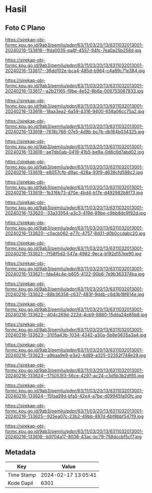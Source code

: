 # Hasil

## Foto C Plano

https://sirekap-obj-formc.kpu.go.id/9ab3/pemilu/pdpr/63/11/03/20/13/6311032013001-20240216-133616--1fda0035-ea8f-4557-94fc-7ea0a25b258d.jpg

https://sirekap-obj-formc.kpu.go.id/9ab3/pemilu/pdpr/63/11/03/20/13/6311032013001-20240216-133617--36dd102e-bca4-485d-b964-c4a89c71e384.jpg

https://sirekap-obj-formc.kpu.go.id/9ab3/pemilu/pdpr/63/11/03/20/13/6311032013001-20240216-133617--a2b21165-f9be-4e52-8b6a-006753087833.jpg

https://sirekap-obj-formc.kpu.go.id/9ab3/pemilu/pdpr/63/11/03/20/13/6311032013001-20240216-133618--18aa3ea2-6a59-4316-9400-658a06cc75a2.jpg

https://sirekap-obj-formc.kpu.go.id/9ab3/pemilu/pdpr/63/11/03/20/13/6311032013001-20240216-133618--7618c766-07e5-4d9b-bc7b-db184b034325.jpg

https://sirekap-obj-formc.kpu.go.id/9ab3/pemilu/pdpr/63/11/03/20/13/6311032013001-20240216-133618--ae7db0ab-0419-41b5-be9a-0d8c6d7abd02.jpg

https://sirekap-obj-formc.kpu.go.id/9ab3/pemilu/pdpr/63/11/03/20/13/6311032013001-20240216-133619--e8057cfb-d9ac-428a-93f9-d639cfd598c2.jpg

https://sirekap-obj-formc.kpu.go.id/9ab3/pemilu/pdpr/63/11/03/20/13/6311032013001-20240216-133619--1b316b73-d70e-4bd4-b17e-d492982b8f73.jpg

https://sirekap-obj-formc.kpu.go.id/9ab3/pemilu/pdpr/63/11/03/20/13/6311032013001-20240216-133620--33a33954-a3c3-419d-89be-c9bb8dc9f92d.jpg

https://sirekap-obj-formc.kpu.go.id/9ab3/pemilu/pdpr/63/11/03/20/13/6311032013001-20240216-133620--c0acb062-e77c-4757-8d31-d0b0ccdabc20.jpg

https://sirekap-obj-formc.kpu.go.id/9ab3/pemilu/pdpr/63/11/03/20/13/6311032013001-20240216-133621--7f58f5d3-547a-4982-9eca-b192d157ee90.jpg

https://sirekap-obj-formc.kpu.go.id/9ab3/pemilu/pdpr/63/11/03/20/13/6311032013001-20240216-133621--fda44c4e-b605-4122-90b6-7e9b363374ba.jpg

https://sirekap-obj-formc.kpu.go.id/9ab3/pemilu/pdpr/63/11/03/20/13/6311032013001-20240216-133622--88b36358-c637-483f-9ddb-c6d3b18f614e.jpg

https://sirekap-obj-formc.kpu.go.id/9ab3/pemilu/pdpr/63/11/03/20/13/6311032013001-20240216-133622--404c269d-222d-4cb9-8880-15dda24e85b8.jpg

https://sirekap-obj-formc.kpu.go.id/9ab3/pemilu/pdpr/63/11/03/20/13/6311032013001-20240216-133623--3105a43b-1034-4342-a30a-5b8e0635a3a4.jpg

https://sirekap-obj-formc.kpu.go.id/9ab3/pemilu/pdpr/63/11/03/20/13/6311032013001-20240216-133623--a9baa9e9-e3e2-4d89-a325-02352f748e29.jpg

https://sirekap-obj-formc.kpu.go.id/9ab3/pemilu/pdpr/63/11/03/20/13/6311032013001-20240216-133624--175053f3-56ce-4297-ac24-c3d5b3b2df85.jpg

https://sirekap-obj-formc.kpu.go.id/9ab3/pemilu/pdpr/63/11/03/20/13/6311032013001-20240216-133624--15faa99d-bfa5-42e4-a7be-d09945fa00fc.jpg

https://sirekap-obj-formc.kpu.go.id/9ab3/pemilu/pdpr/63/11/03/20/13/6311032013001-20240216-133625--925ea07c-23b2-49bb-887d-6bf8bbf547f9.jpg

https://sirekap-obj-formc.kpu.go.id/9ab3/pemilu/pdpr/63/11/03/20/13/6311032013001-20240216-133616--b9704a17-8036-43ac-bc79-758dccbf5cf7.jpg


## Metadata

| Key        | Value               |
| ---------- | ------------------- |
| Time Stamp | 2024-02-17 13:05:41 |
| Kode Dapil | 6301                |



